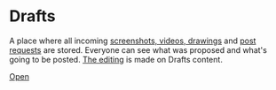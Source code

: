 # Drafts

A place where all incoming [screenshots, videos, drawings](./proposal.md) and [post requests](./request.md) are stored.
Everyone can see what was proposed and what's going to be posted. [The editing](./editing.md) is made on Drafts content.

[Open](/drafts/)
